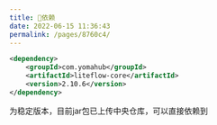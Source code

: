 ```yaml
---
title: 🧬依赖
date: 2022-06-15 11:36:43
permalink: /pages/8760c4/
---
```


```xml
<dependency>
	<groupId>com.yomahub</groupId>
    <artifactId>liteflow-core</artifactId>
	<version>2.10.6</version>
</dependency>
```
为稳定版本，目前jar包已上传中央仓库，可以直接依赖到